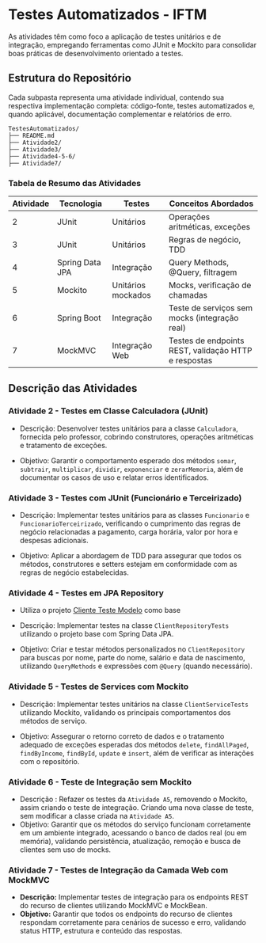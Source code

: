 # **Testes Automatizados - IFTM**

As atividades têm como foco a aplicação de testes unitários e de integração, empregando ferramentas como JUnit e Mockito para consolidar boas práticas de desenvolvimento orientado a testes.

## Estrutura do Repositório

Cada subpasta representa uma atividade individual, contendo sua respectiva implementação completa: código-fonte, testes automatizados e, quando aplicável, documentação complementar e relatórios de erro.

    TestesAutomatizados/
    ├── README.md
    ├── Atividade2/
    ├── Atividade3/
    ├── Atividade4-5-6/
    ├── Atividade7/

### **Tabela de Resumo das Atividades**

| Atividade | Tecnologia      | Testes             | Conceitos Abordados                                  |
| --------- | --------------- | ------------------ | ---------------------------------------------------- |
| 2         | JUnit           | Unitários          | Operações aritméticas, exceções                      |
| 3         | JUnit           | Unitários          | Regras de negócio, TDD                               |
| 4         | Spring Data JPA | Integração         | Query Methods, @Query, filtragem                     |
| 5         | Mockito         | Unitários mockados | Mocks, verificação de chamadas                       |
| 6         | Spring Boot     | Integração         | Teste de serviços sem mocks (integração real)        |
| 7         | MockMVC         | Integração Web     | Testes de endpoints REST, validação HTTP e respostas |

## Descrição das Atividades

### **Atividade 2 - Testes em Classe Calculadora (JUnit)**

- Descrição: Desenvolver testes unitários para a classe `Calculadora`, fornecida pelo professor, cobrindo construtores, operações aritméticas e tratamento de exceções.

- Objetivo: Garantir o comportamento esperado dos métodos `somar`, `subtrair`, `multiplicar`, `dividir`, `exponenciar` e `zerarMemoria`, além de documentar os casos de uso e relatar erros identificados.

### **Atividade 3 - Testes com JUnit (Funcionário e Terceirizado)**

- Descrição: Implementar testes unitários para as classes `Funcionario` e `FuncionarioTerceirizado`, verificando o cumprimento das regras de negócio relacionadas a pagamento, carga horária, valor por hora e despesas adicionais.

- Objetivo: Aplicar a abordagem de TDD para assegurar que todos os métodos, construtores e setters estejam em conformidade com as regras de negócio estabelecidas.

### **Atividade 4 - Testes em JPA Repository**

- Utiliza o projeto [Cliente Teste Modelo](https://github.com/brunoqp78/cliente-teste-modelo.git) como base

- Descrição: Implementar testes na classe `ClientRepositoryTests` utilizando o projeto base com Spring Data JPA.

- Objetivo: Criar e testar métodos personalizados no `ClientRepository` para buscas por nome, parte do nome, salário e data de nascimento, utilizando `QueryMethods` e expressões com `@Query` (quando necessário).

### **Atividade 5 - Testes de Services com Mockito**

- Descrição: Implementar testes unitários na classe `ClientServiceTests` utilizando Mockito, validando os principais comportamentos dos métodos de serviço.

- Objetivo: Assegurar o retorno correto de dados e o tratamento adequado de exceções esperadas dos métodos `delete`, `findAllPaged`, `findByIncome`, `findById`, `update` e `insert`, além de verificar as interações com o repositório.

### **Atividade 6 - Teste de Integração sem Mockito**

- Descrição : Refazer os testes da `Atividade A5`, removendo o Mockito, assim criando o teste de integração. Criando uma nova classe de teste, sem modificar a classe criada na `Atividade A5`.
- Objetivo: Garantir que os métodos do serviço funcionam corretamente em um ambiente integrado, acessando o banco de dados real (ou em memória), validando persistência, atualização, remoção e busca de clientes sem uso de mocks.

### **Atividade 7 - Testes de Integração da Camada Web com MockMVC**

- **Descrição:** Implementar testes de integração para os endpoints REST do recurso de clientes utilizando MockMVC e MockBean.
- **Objetivo:** Garantir que todos os endpoints do recurso de clientes respondam corretamente para cenários de sucesso e erro, validando status HTTP, estrutura e conteúdo das respostas.
